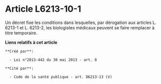 # Article L6213-10-1

Un décret fixe les conditions dans lesquelles, par dérogation aux articles L. 6213-1 et L. 6213-2, les biologistes médicaux
peuvent se faire remplacer à titre temporaire.

**Liens relatifs à cet article**

	**Créé par**:

	  - Loi n°2013-442 du 30 mai 2013 - art. 8

	**Cité par**:

	  - Code de la santé publique - art. D6213-13 (V)
